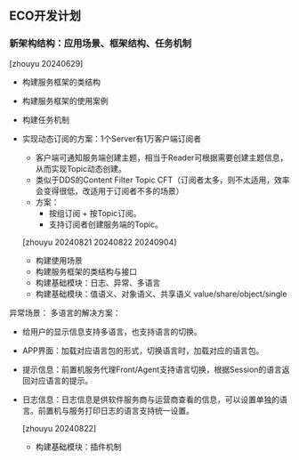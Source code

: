 
## ECO开发计划

### 新架构结构：应用场景、框架结构、任务机制
[zhouyu 20240629]
* 构建服务框架的类结构
* 构建服务框架的使用案例
* 构建任务机制


* 实现动态订阅的方案：1个Server有1万客户端订阅者
  * 客户端可通知服务端创建主题，相当于Reader可根据需要创建主题信息，从而实现Topic动态创建。
  * 类似于DDS的Content Filter Topic CFT（订阅者太多，则不太适用，效率会变得很低，改适用于订阅者不多的场景）
  * 方案：
    * 按组订阅 + 按Topic订阅。
    * 支持订阅者创建服务端的Topic。


  [zhouyu 20240821 20240822 20240904]
  * 构建使用场景
  * 构建服务框架的类结构与接口
  * 构建基础模块：日志、异常、多语言
  * 构建基础模块：值语义、对象语义、共享语义
  value/share/object/single



异常场景：
多语言的解决方案：
* 给用户的显示信息支持多语言，也支持语言的切换。
* APP界面：加载对应语言包的形式，切换语言时，加载对应的语言包。
* 提示信息：前置机服务代理Front/Agent支持语言切换，根据Session的语言返回对应语言的提示。
* 日志信息：日志信息是供软件服务商与运营商查看的信息，可以设置单独的语言。前置机与服务打印日志的语言支持统一设置。

  [zhouyu 20240822]
  * 构建基础模块：插件机制
